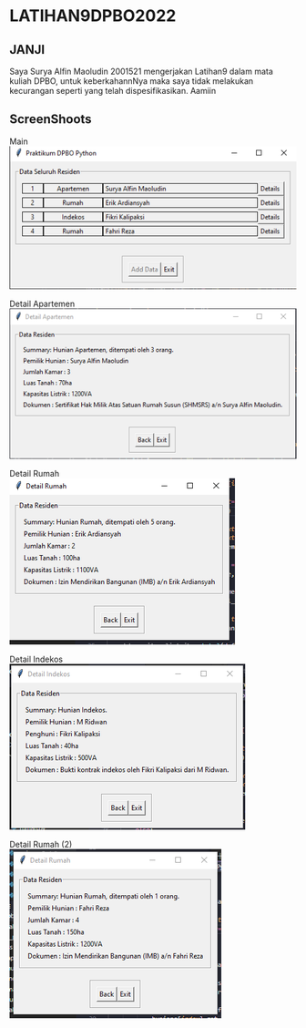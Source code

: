 # LATIHAN9DPBO2022

## JANJI
Saya Surya Alfin Maoludin 2001521 mengerjakan Latihan9
		dalam mata kuliah DPBO, untuk keberkahannNya maka
		saya tidak melakukan kecurangan seperti yang telah
		dispesifikasikan. Aamiin

## ScreenShoots
<p> Main <br>
<img src="https://github.com/Alfinnnnn/LATIHAN9DPBO2022/blob/main/ss/main.png">
</p>	
<p >Detail Apartemen <br>
<img src="https://github.com/Alfinnnnn/LATIHAN9DPBO2022/blob/main/ss/detail_apartement.png">
</p>	
<p>Detail Rumah <br>
<img src="https://github.com/Alfinnnnn/LATIHAN9DPBO2022/blob/main/ss/detail_rumah.png">
</p>	
<p> Detail Indekos <br>
<img src="https://github.com/Alfinnnnn/LATIHAN9DPBO2022/blob/main/ss/detail_indekos.png">
</p>
<p> Detail Rumah (2) <br>
<img src="https://github.com/Alfinnnnn/LATIHAN9DPBO2022/blob/main/ss/detail_rumah2.png">
</p>
